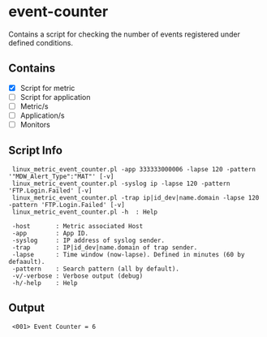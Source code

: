 # event-counter
Contains a script for checking the number of events registered under defined conditions.

## Contains
- [x] Script for metric
- [ ] Script for application 
- [ ] Metric/s
- [ ] Application/s
- [ ] Monitors

## Script Info
```
 linux_metric_event_counter.pl -app 333333000006 -lapse 120 -pattern '"MDW_Alert_Type":"MAT"' [-v]
 linux_metric_event_counter.pl -syslog ip -lapse 120 -pattern 'FTP.Login.Failed' [-v]
 linux_metric_event_counter.pl -trap ip|id_dev|name.domain -lapse 120 -pattern 'FTP.Login.Failed' [-v]
 linux_metric_event_counter.pl -h  : Help

 -host       : Metric associated Host
 -app        : App ID.
 -syslog     : IP address of syslog sender.
 -trap       : IP|id_dev|name.domain of trap sender.
 -lapse      : Time window (now-lapse). Defined in minutes (60 by defaault).
 -pattern    : Search pattern (all by default).
 -v/-verbose : Verbose output (debug)
 -h/-help    : Help

```

## Output 

```
 <001> Event Counter = 6
```

